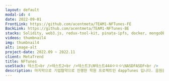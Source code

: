 ```yaml
---
layout: default
modal-id: 4
date: 2022-09-01
FrontLink: https://github.com/acentmeta/TEAM1-NFTunes-FE
BackLink: https://github.com/acentmeta/TEAM1-NFTunes-BE
stacks: Solidity, web3.js, redux-tool-kit, pinata-ipfs, docker, mongoDB, vercel
videos: thumbnail4
img: thumbnail4
alt: image-alt
project-date: 2022.09 ~ 2022.11
client: MetaTrend
title: NFTunes
useStack: 테스트<br />테스트2<br />테스트3\N테스트444ㅇㅇㅇ\NASDFASDF<br />
description: 마지막으로 기업협약으로 진행한 학원 프로젝트인 dappTunes 입니다. 음원을 nft 토큰으로 치환하여, 음원재생으로 발생하는 수익을 토큰의 소유자가 100% 가져갈수 있도록 구상했습니다. 이력서에 기술된 모든 스택을 사용했으며, docker를 이용한 private network 개발구축, erc-721 표준을 사용해 토큰 제작/소거 를 가능하게 하는 등 사용할 수 있는 모든 기술로 만든 제일 자신있는 작업물이라 말씀드릴 수 있습니다. 프로젝트의 자세한 내용은 이력서를 참고해주세요.
---
```

